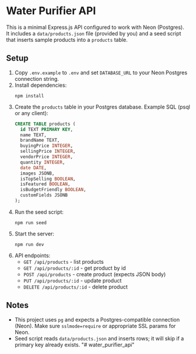 # Water Purifier API

This is a minimal Express.js API configured to work with Neon (Postgres).  
It includes a `data/products.json` file (provided by you) and a seed script that inserts sample products into a `products` table.

## Setup

1. Copy `.env.example` to `.env` and set `DATABASE_URL` to your Neon Postgres connection string.
2. Install dependencies:
   ```
   npm install
   ```
3. Create the `products` table in your Postgres database. Example SQL (psql or any client):
   ```sql
   CREATE TABLE products (
     id TEXT PRIMARY KEY,
     name TEXT,
     brandName TEXT,
     buyingPrice INTEGER,
     sellingPrice INTEGER,
     vendorPrice INTEGER,
     quantity INTEGER,
     date DATE,
     images JSONB,
     isTopSelling BOOLEAN,
     isFeatured BOOLEAN,
     isBudgetFriendly BOOLEAN,
     customFields JSONB
   );
   ```
4. Run the seed script:
   ```
   npm run seed
   ```
5. Start the server:
   ```
   npm run dev
   ```
6. API endpoints:
   - `GET /api/products` - list products
   - `GET /api/products/:id` - get product by id
   - `POST /api/products` - create product (expects JSON body)
   - `PUT /api/products/:id` - update product
   - `DELETE /api/products/:id` - delete product

## Notes
- This project uses `pg` and expects a Postgres-compatible connection (Neon). Make sure `sslmode=require` or appropriate SSL params for Neon.
- Seed script reads `data/products.json` and inserts rows; it will skip if a primary key already exists.
"# water_purifier_api" 
